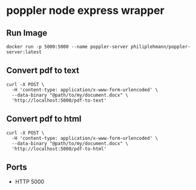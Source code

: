 # poppler node express wrapper

## Run Image

```
docker run -p 5000:5000 --name poppler-server philiplehmann/poppler-server:latest
```

## Convert pdf to text

```
curl -X POST \
  -H 'content-type: application/x-www-form-urlencoded' \
  --data-binary "@path/to/my/document.docx" \
  'http://localhost:5000/pdf-to-text'
```

## Convert pdf to html

```
curl -X POST \
  -H 'content-type: application/x-www-form-urlencoded' \
  --data-binary "@path/to/my/document.docx" \
  'http://localhost:5000/pdf-to-html'
```

## Ports

- HTTP 5000
